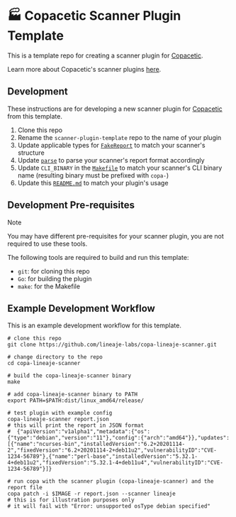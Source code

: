 # 🏭 Copacetic Scanner Plugin Template

This is a template repo for creating a scanner plugin for [Copacetic](https://github.com/project-copacetic/copacetic).

Learn more about Copacetic's scanner plugins [here](https://project-copacetic.github.io/copacetic/scanner-plugins).

## Development

These instructions are for developing a new scanner plugin for [Copacetic](https://github.com/project-copacetic/copacetic) from this template.

1. Clone this repo
2. Rename the `scanner-plugin-template` repo to the name of your plugin
3. Update applicable types for [`FakeReport`](types.go) to match your scanner's structure
4. Update [`parse`](main.go) to parse your scanner's report format accordingly
5. Update `CLI_BINARY` in the [`Makefile`](Makefile) to match your scanner's CLI binary name (resulting binary must be prefixed with `copa-`)
5. Update this [`README.md`](README.md) to match your plugin's usage

## Development Pre-requisites

> [!NOTE]
> You may have different pre-requisites for your scanner plugin, you are not required to use these tools.

The following tools are required to build and run this template:

- `git`: for cloning this repo
- `Go`: for building the plugin
- `make`: for the Makefile

## Example Development Workflow

This is an example development workflow for this template.

```shell
# clone this repo
git clone https://github.com/lineaje-labs/copa-lineaje-scanner.git

# change directory to the repo
cd copa-lineaje-scanner

# build the copa-lineaje-scanner binary
make

# add copa-lineaje-scanner binary to PATH
export PATH=$PATH:dist/linux_amd64/release/

# test plugin with example config
copa-lineaje-scanner report.json
# this will print the report in JSON format
#  {"apiVersion":"v1alpha1","metadata":{"os":{"type":"debian","version":"11"},"config":{"arch":"amd64"}},"updates":[{"name":"ncurses-bin","installedVersion":"6.2+20201114-2","fixedVersion":"6.2+20201114-2+deb11u2","vulnerabilityID":"CVE-1234-56789"},{"name":"perl-base","installedVersion":"5.32.1-4+deb11u2","fixedVersion":"5.32.1-4+deb11u4","vulnerabilityID":"CVE-1234-56789"}]}

# run copa with the scanner plugin (copa-lineaje-scanner) and the report file
copa patch -i $IMAGE -r report.json --scanner lineaje
# this is for illustration purposes only
# it will fail with "Error: unsupported osType debian specified"
```